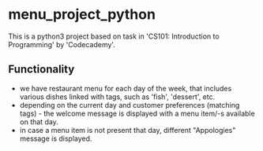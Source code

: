 # menu_project_python

This is a python3 project based on task in 'CS101: Introduction to Programming' by 'Codecademy'.
## Functionality
- we have restaurant menu for each day of the week, that includes various dishes linked with tags, such as 'fish', 'dessert', etc.
- depending on the current day and customer preferences (matching tags) - the welcome message is displayed with a menu item/-s available on that day.
- in case a menu item is not present that day, different "Appologies" message is displayed.
